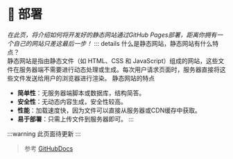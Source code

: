 # :partying_face: 部署
*在此页，将介绍如何将开发好的静态网站通过GitHub Pages部署，距离你拥有一个自己的网站只差这最后一步！*
::: details
什么是静态网站，静态网站有什么特点？<br>
静态网站是指由静态文件（如 HTML、CSS 和 JavaScript）组成的网站，这些文件在服务器端不需要进行动态处理或生成。每次用户请求页面时，服务器直接将这些文件发送给用户的浏览器进行渲染。
静态网站的特点
- **简单性**：无服务器端脚本或数据库，结构简答。
- **安全性**：无动态内容生成，安全性较高。
- **性能**：加载速度快，因为文件可以直接从服务器或CDN缓存中获取。
- **易于部署**：只需上传文件到服务器即可。
:::

:::warning
此页面待更新
:::

> 参考 [GitHubDocs](https://docs.github.com/zh/pages/getting-started-with-github-pages)

<div class="giscus"></div>